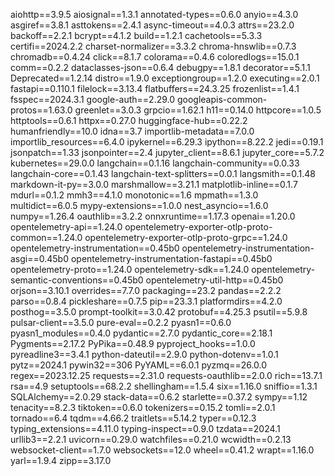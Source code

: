 aiohttp==3.9.5
aiosignal==1.3.1
annotated-types==0.6.0
anyio==4.3.0
asgiref==3.8.1
asttokens==2.4.1
async-timeout==4.0.3
attrs==23.2.0
backoff==2.2.1
bcrypt==4.1.2
build==1.2.1
cachetools==5.3.3
certifi==2024.2.2
charset-normalizer==3.3.2
chroma-hnswlib==0.7.3
chromadb==0.4.24
click==8.1.7
colorama==0.4.6
coloredlogs==15.0.1
comm==0.2.2
dataclasses-json==0.6.4
debugpy==1.8.1
decorator==5.1.1
Deprecated==1.2.14
distro==1.9.0
exceptiongroup==1.2.0
executing==2.0.1
fastapi==0.110.1
filelock==3.13.4
flatbuffers==24.3.25
frozenlist==1.4.1
fsspec==2024.3.1
google-auth==2.29.0
googleapis-common-protos==1.63.0
greenlet==3.0.3
grpcio==1.62.1
h11==0.14.0
httpcore==1.0.5
httptools==0.6.1
httpx==0.27.0
huggingface-hub==0.22.2
humanfriendly==10.0
idna==3.7
importlib-metadata==7.0.0
importlib_resources==6.4.0
ipykernel==6.29.3
ipython==8.22.2
jedi==0.19.1
jsonpatch==1.33
jsonpointer==2.4
jupyter_client==8.6.1
jupyter_core==5.7.2
kubernetes==29.0.0
langchain==0.1.16
langchain-community==0.0.33
langchain-core==0.1.43
langchain-text-splitters==0.0.1
langsmith==0.1.48
markdown-it-py==3.0.0
marshmallow==3.21.1
matplotlib-inline==0.1.7
mdurl==0.1.2
mmh3==4.1.0
monotonic==1.6
mpmath==1.3.0
multidict==6.0.5
mypy-extensions==1.0.0
nest_asyncio==1.6.0
numpy==1.26.4
oauthlib==3.2.2
onnxruntime==1.17.3
openai==1.20.0
opentelemetry-api==1.24.0
opentelemetry-exporter-otlp-proto-common==1.24.0
opentelemetry-exporter-otlp-proto-grpc==1.24.0
opentelemetry-instrumentation==0.45b0
opentelemetry-instrumentation-asgi==0.45b0
opentelemetry-instrumentation-fastapi==0.45b0
opentelemetry-proto==1.24.0
opentelemetry-sdk==1.24.0
opentelemetry-semantic-conventions==0.45b0
opentelemetry-util-http==0.45b0
orjson==3.10.1
overrides==7.7.0
packaging==23.2
pandas==2.2.2
parso==0.8.4
pickleshare==0.7.5
pip==23.3.1
platformdirs==4.2.0
posthog==3.5.0
prompt-toolkit==3.0.42
protobuf==4.25.3
psutil==5.9.8
pulsar-client==3.5.0
pure-eval==0.2.2
pyasn1==0.6.0
pyasn1_modules==0.4.0
pydantic==2.7.0
pydantic_core==2.18.1
Pygments==2.17.2
PyPika==0.48.9
pyproject_hooks==1.0.0
pyreadline3==3.4.1
python-dateutil==2.9.0
python-dotenv==1.0.1
pytz==2024.1
pywin32==306
PyYAML==6.0.1
pyzmq==26.0.0
regex==2023.12.25
requests==2.31.0
requests-oauthlib==2.0.0
rich==13.7.1
rsa==4.9
setuptools==68.2.2
shellingham==1.5.4
six==1.16.0
sniffio==1.3.1
SQLAlchemy==2.0.29
stack-data==0.6.2
starlette==0.37.2
sympy==1.12
tenacity==8.2.3
tiktoken==0.6.0
tokenizers==0.15.2
tomli==2.0.1
tornado==6.4
tqdm==4.66.2
traitlets==5.14.2
typer==0.12.3
typing_extensions==4.11.0
typing-inspect==0.9.0
tzdata==2024.1
urllib3==2.2.1
uvicorn==0.29.0
watchfiles==0.21.0
wcwidth==0.2.13
websocket-client==1.7.0
websockets==12.0
wheel==0.41.2
wrapt==1.16.0
yarl==1.9.4
zipp==3.17.0
